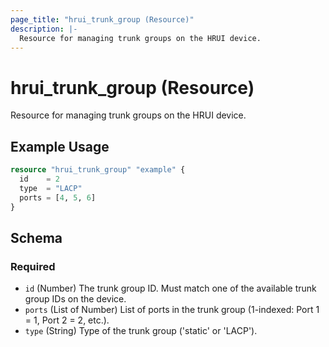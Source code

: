 ```yaml
---
page_title: "hrui_trunk_group (Resource)"
description: |-
  Resource for managing trunk groups on the HRUI device.
---
```


# hrui_trunk_group (Resource)

Resource for managing trunk groups on the HRUI device.

## Example Usage

```terraform
resource "hrui_trunk_group" "example" {
  id    = 2
  type  = "LACP"
  ports = [4, 5, 6]
}
```

<!-- schema generated by tfplugindocs -->
## Schema

### Required

- `id` (Number) The trunk group ID. Must match one of the available trunk group IDs on the device.
- `ports` (List of Number) List of ports in the trunk group (1-indexed: Port 1 = 1, Port 2 = 2, etc.).
- `type` (String) Type of the trunk group ('static' or 'LACP').


